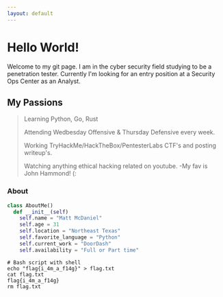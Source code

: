 ```yaml
---
layout: default
---
```


# Hello World!

Welcome to my git page. I am in the cyber security field studying to be a penetration tester. Currently I'm looking for an entry position at a Security Ops Center as an Analyst.

## My Passions

> Learning Python, Go, Rust
>
> Attending Wedbesday Offensive & Thursday Defensive every week.
>
> Working TryHackMe/HackTheBox/PentesterLabs CTF's and posting writeup's.
>
> Watching anything ethical hacking related on youtube. -My fav is John Hammond! (:

### About

```python
class AboutMe()
  def __init__(self)
    self.name = "Matt McDaniel"
    self.age = 31
    self.location = "Northeast Texas"
    self.favorite_language = "Python"
    self.current_work = "DoorDash"
    self.availability = "Full or Part time"
```

<pre 
  class="command-line" 
  data-prompt="inj3c7i0n@DarkNet $" 
  data-output="4"
><code class="language-bash"># Bash script with shell
echo "flag{i_4m_a_f14g}" > flag.txt
cat flag.txt
flag{i_4m_a_f14g}
rm flag.txt</code>
</pre>
